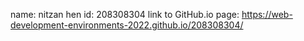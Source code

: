 name: nitzan hen
id: 208308304
link to GitHub.io page: https://web-development-environments-2022.github.io/208308304/
